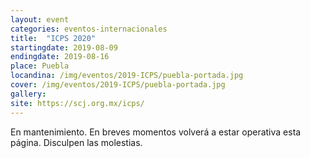 ```yaml
---
layout: event
categories: eventos-internacionales
title:  "ICPS 2020"
startingdate: 2019-08-09
endingdate: 2019-08-16
place: Puebla
locandina: /img/eventos/2019-ICPS/puebla-portada.jpg
cover: /img/eventos/2019-ICPS/puebla-portada.jpg
gallery:
site: https://scj.org.mx/icps/
---
```


En mantenimiento. En breves momentos volverá a estar operativa esta página. Disculpen las molestias.
